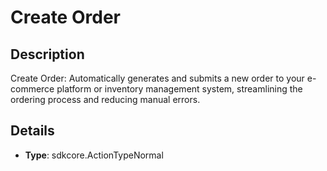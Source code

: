 
# Create Order

## Description

Create Order: Automatically generates and submits a new order to your e-commerce platform or inventory management system, streamlining the ordering process and reducing manual errors.

## Details

- **Type**: sdkcore.ActionTypeNormal
